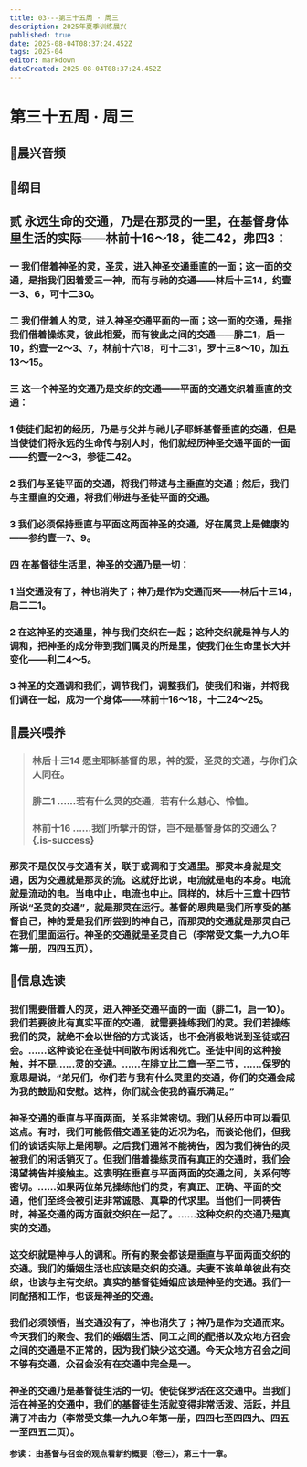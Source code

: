 ```yaml
---
title: 03---第三十五周 · 周三
description: 2025年夏季训练晨兴
published: true
date: 2025-08-04T08:37:24.452Z
tags: 2025-04
editor: markdown
dateCreated: 2025-08-04T08:37:24.452Z
---
```


# 第三十五周 · 周三
## 🎵晨兴音频

## 📖纲目

## 贰    永远生命的交通，乃是在那灵的一里，在基督身体里生活的实际——林前十16～18，徒二42，弗四3：

### 一    我们借着神圣的灵，圣灵，进入神圣交通垂直的一面；这一面的交通，是指我们因着爱三一神，而有与祂的交通——林后十三14，约壹一3、6，可十二30。

### 二    我们借着人的灵，进入神圣交通平面的一面；这一面的交通，是指我们借着操练灵，彼此相爱，而有彼此之间的交通——腓二1，启一10，约壹一2～3、7，林前十六18，可十二31，罗十三8～10，加五13～15。

### 三    这一个神圣的交通乃是交织的交通——平面的交通交织着垂直的交通：

### 1    使徒们起初的经历，乃是与父并与祂儿子耶稣基督垂直的交通，但是当使徒们将永远的生命传与别人时，他们就经历神圣交通平面的一面——约壹一2～3，参徒二42。

### 2    我们与圣徒平面的交通，将我们带进与主垂直的交通；然后，我们与主垂直的交通，将我们带进与圣徒平面的交通。

### 3    我们必须保持垂直与平面这两面神圣的交通，好在属灵上是健康的——参约壹一7、9。

### 四    在基督徒生活里，神圣的交通乃是一切：

### 1    当交通没有了，神也消失了；神乃是作为交通而来——林后十三14，启二二1。

### 2    在这神圣的交通里，神与我们交织在一起；这种交织就是神与人的调和，把神圣的成分带到我们属灵的所是里，使我们在生命里长大并变化——利二4～5。

### 3    神圣的交通调和我们，调节我们，调整我们，使我们和谐，并将我们调在一起，成为一个身体——林前十16～18，十二24～25。

## 📖晨兴喂养

>### **林后十三14    愿主耶稣基督的恩，神的爱，圣灵的交通，与你们众人同在。**
>
>### **腓二1    ……若有什么灵的交通，若有什么慈心、怜恤。**
>
>### **林前十16    ……我们所擘开的饼，岂不是基督身体的交通么？** {.is-success}

### 那灵不是仅仅与交通有关，联于或调和于交通里。那灵本身就是交通，因为交通就是那灵的流。这就好比说，电流就是电的本身。电流就是流动的电。当电中止，电流也中止。同样的，林后十三章十四节所说“圣灵的交通”，就是那灵在运行。基督的恩典是我们所享受的基督自己，神的爱是我们所尝到的神自己，而那灵的交通就是那灵自己在我们里面运行。神圣的交通就是圣灵自己（李常受文集一九九○年第一册，四四五页）。

## 📖信息选读

### 我们需要借着人的灵，进入神圣交通平面的一面（腓二1，启一10）。我们若要彼此有真实平面的交通，就需要操练我们的灵。我们若操练我们的灵，就绝不会以世俗的方式谈话，也不会消极地说到圣徒或召会。……这种谈论在圣徒中间散布闲话和死亡。圣徒中间的这种接触，并不是……灵的交通。……在腓立比二章一至二节，……保罗的意思是说，“弟兄们，你们若与我有什么灵里的交通，你们的交通会成为我的鼓励和安慰。这样，你们就会使我的喜乐满足。”

### 神圣交通的垂直与平面两面，关系非常密切。我们从经历中可以看见这点。有时，我们可能假借交通圣徒的近况为名，而谈论他们，但我们的谈话实际上是闲聊。之后我们通常不能祷告，因为我们祷告的灵被我们的闲话销灭了。但我们借着操练灵而有真正的交通时，我们会渴望祷告并接触主。这表明在垂直与平面两面的交通之间，关系何等密切。……如果两位弟兄操练他们的灵，有真正、正确、平面的交通，他们至终会被引进非常诚恳、真挚的代求里。当他们一同祷告时，神圣交通的两方面就交织在一起了。……这种交织的交通乃是真实的交通。

### 这交织就是神与人的调和。所有的聚会都该是垂直与平面两面交织的交通。我们的婚姻生活也应该是交织的交通。夫妻不该单单彼此有交织，也该与主有交织。真实的基督徒婚姻应该是神圣的交通。我们一同配搭和工作，也该是神圣的交通。

### 我们必须领悟，当交通没有了，神也消失了；神乃是作为交通而来。今天我们的聚会、我们的婚姻生活、同工之间的配搭以及众地方召会之间的交通是不正常的，因为我们缺少这交通。今天众地方召会之间不够有交通，众召会没有在交通中完全是一。

### 神圣的交通乃是基督徒生活的一切。使徒保罗活在这交通中。当我们活在神圣的交通中，我们的基督徒生活就变得非常活泼、活跃，并且满了冲击力（李常受文集一九九○年第一册，四四七至四四九、四五一至四五二页）。

**参读： 由基督与召会的观点看新约概要（卷三），第三十一章。**
<!-- Google tag (gtag.js) -->
<script async src="https://www.googletagmanager.com/gtag/js?id=G-1P8709Z16T"></script>
<script>
  window.dataLayer = window.dataLayer || [];
  function gtag(){dataLayer.push(arguments);}
  gtag('js', new Date());

  gtag('config', 'G-1P8709Z16T');
</script>